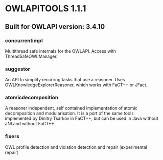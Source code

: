 # OWLAPITOOLS 1.1.1
## Built for OWLAPI version: 3.4.10

### concurrentimpl
Multithread safe internals for the OWLAPI. Access with ThreadSafeOWLManager.

### suggestor
An API to simplify recurring tasks that use a reasoner. Uses OWLKnowledgeExplorerReasoner, which works with FaCT++ or JFact.

### atomicdecomposition
A reasoner independent, self contained implementation of atomic decomposition and modularisation. It is a port of the same tools implemented by Dmitry Tsarkov in FaCT++, but can be used in Java without JNI and without FaCT++.

### fixers
OWL profile detection and violation detection and repair (experimental repair)
